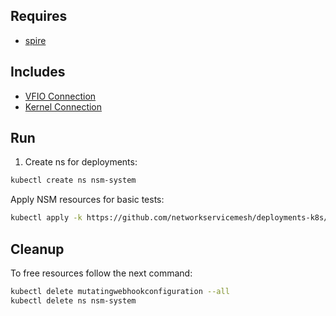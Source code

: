 ## Requires

- [spire](../spire)

## Includes

- [VFIO Connection](../use-cases/Vfio2Noop)
- [Kernel Connection](../use-cases/SriovKernel2Noop)

## Run

1. Create ns for deployments:
```bash
kubectl create ns nsm-system
```

Apply NSM resources for basic tests:
```bash
kubectl apply -k https://github.com/networkservicemesh/deployments-k8s/examples/sriov?ref=b991a163816d6bf9e40b8efb4b9db5b204be3cf5
```

## Cleanup

To free resources follow the next command:
```bash
kubectl delete mutatingwebhookconfiguration --all
kubectl delete ns nsm-system
```
